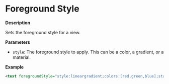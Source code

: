 # Foreground Style

**Description**

Sets the foreground style for a view.

**Parameters**

- `style`: The foreground style to apply. This can be a color, a gradient, or a material.

**Example**

```xml
<text foregroundStyle="style:lineargradient;colors:[red,green,blue];startPoint:0.0,0.5;endPoint:1.0,0.5">Hello, World!</text>
```
